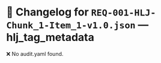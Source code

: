 # 📝 Changelog for `REQ-001-HLJ-Chunk_1-Item_1-v1.0.json` — **hlj_tag_metadata**

❌ No audit.yaml found.
